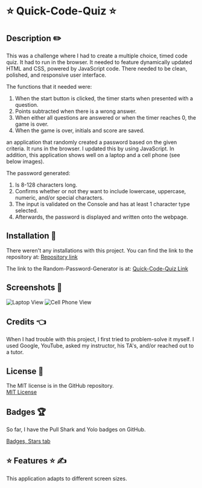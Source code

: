 # ⭐ Quick-Code-Quiz ⭐ # 

## Description ✏️

This was a challenge where I had to create a multiple choice, timed code quiz.  It had to run in the browser. It needed to feature dynamically updated HTML and CSS, powered by JavaScript code.  There needed to be clean, polished, and responsive user interface.

The functions that it needed were:
1) When the start button is clicked, the timer starts when presented with a question.
2) Points subtracted when there is a wrong answer.
3) When either all questions are answered or when the timer reaches 0, the game is over.
4) When the game is over, initials and score are saved. 


an application that randomly created a password based on the given criteria.  It runs in the browser. I updated this by using JavaScript.  In addition, this application shows well on a laptop and a cell phone (see below images).

The password generated:
1) Is 8-128 characters long.
2) Confirms whether or not they want to include lowercase, uppercase, numeric, and/or special characters.
3) The input is validated on the Console and has at least 1 character type selected.
4) Afterwards, the password is displayed and written onto the webpage.

## Installation 🔑

There weren't any installations with this project.  You can find the link to the repository at:
[Repository link](https://github.com/123sites?tab=repositories)

The link to the Random-Password-Generator is at:
[Quick-Code-Quiz Link](https://git@github.com:123sites/Quick-Code-Quiz.git)
## Screenshots 🎯

<img src="/Random-Password-Generator/Images/Laptop_Screenshot.png" alt="Laptop View">

<img src="/Random-Password-Generator/Images/Cell phone screenshot.png" alt="Cell Phone View">

## Credits 👈

  When I had trouble with this project, I first tried to problem-solve it myself.  I used Google, YouTube, asked my instructor, his TA's, and/or reached out to a tutor.  

## License 📝

The MIT license is in the GitHub repository.  
[MIT License](https://github.com/123sites/Portfolio_Showcase/commit/732ddba936fe6d5aa29390e0b22be55d075d8956)

## Badges 🏆

So far, I have the Pull Shark and Yolo badges on GitHub.

[Badges, Stars tab](https://github.com/123sites?tab=stars)

## ⭐ Features ⭐ ✍

This application adapts to different screen sizes. 
